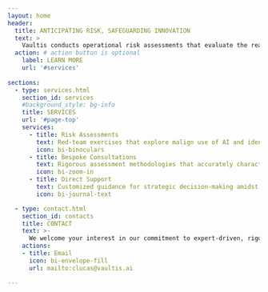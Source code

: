 ```yaml
---
layout: home
header:
  title: ANTICIPATING RISK, SAFEGUARDING INNOVATION
  text: >
    Vaultis conducts operational risk assessments that evaluate the real-world impacts of emerging artifical intelligence capabilities. Led by renowned experts, our research is grounded in rigorous, objective scientific methods and enables safe AI development.
  action: # action button is optional
    label: LEARN MORE
    url: '#services'
    
sections:
  - type: services.html
    section_id: services
    #background_style: bg-info
    title: SERVICES
    url: '#page-top'
    services:
      - title: Risk Assessments
        text: Red-team exercises that explore malign use of AI and identify operationally plausible threat vectors
        icon: bi-binoculars
      - title: Bespoke Consultations
        text: Rigorous assessment methodologies that accurately characterize the risk environment
        icon: bi-zoom-in
      - title: Direct Support
        text: Customized guidance for strategic decision-making amidst the prevailing academic and policy discourse
        icon: bi-journal-text

  - type: contact.html
    section_id: contacts
    title: CONTACT
    text: >-
      We welcome your interest in our commitment to expert-driven, rigorous AI safety and development
    actions:
    - title: Email
      icon: bi-envelope-fill
      url: mailto:clucas@vaultis.ai

---
```

